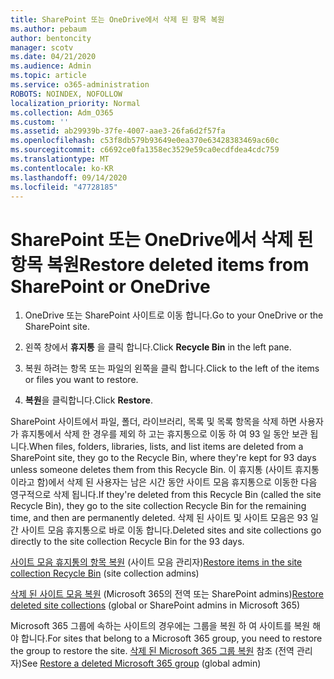 ```yaml
---
title: SharePoint 또는 OneDrive에서 삭제 된 항목 복원
ms.author: pebaum
author: bentoncity
manager: scotv
ms.date: 04/21/2020
ms.audience: Admin
ms.topic: article
ms.service: o365-administration
ROBOTS: NOINDEX, NOFOLLOW
localization_priority: Normal
ms.collection: Adm_O365
ms.custom: ''
ms.assetid: ab29939b-37fe-4007-aae3-26fa6d2f57fa
ms.openlocfilehash: c53f8db579b93649e0ea370e63428383469ac60c
ms.sourcegitcommit: c6692ce0fa1358ec3529e59ca0ecdfdea4cdc759
ms.translationtype: MT
ms.contentlocale: ko-KR
ms.lasthandoff: 09/14/2020
ms.locfileid: "47728185"
---
```

# <a name="restore-deleted-items-from-sharepoint-or-onedrive"></a><span data-ttu-id="81b1e-102">SharePoint 또는 OneDrive에서 삭제 된 항목 복원</span><span class="sxs-lookup"><span data-stu-id="81b1e-102">Restore deleted items from SharePoint or OneDrive</span></span>

1. <span data-ttu-id="81b1e-103">OneDrive 또는 SharePoint 사이트로 이동 합니다.</span><span class="sxs-lookup"><span data-stu-id="81b1e-103">Go to your OneDrive or the SharePoint site.</span></span>
    
2. <span data-ttu-id="81b1e-104">왼쪽 창에서 **휴지통** 을 클릭 합니다.</span><span class="sxs-lookup"><span data-stu-id="81b1e-104">Click **Recycle Bin** in the left pane.</span></span> 
    
3. <span data-ttu-id="81b1e-105">복원 하려는 항목 또는 파일의 왼쪽을 클릭 합니다.</span><span class="sxs-lookup"><span data-stu-id="81b1e-105">Click to the left of the items or files you want to restore.</span></span>
    
4. <span data-ttu-id="81b1e-106">**복원**을 클릭합니다.</span><span class="sxs-lookup"><span data-stu-id="81b1e-106">Click **Restore**.</span></span> 
    
<span data-ttu-id="81b1e-107">SharePoint 사이트에서 파일, 폴더, 라이브러리, 목록 및 목록 항목을 삭제 하면 사용자가 휴지통에서 삭제 한 경우를 제외 하 고는 휴지통으로 이동 하 여 93 일 동안 보관 됩니다.</span><span class="sxs-lookup"><span data-stu-id="81b1e-107">When files, folders, libraries, lists, and list items are deleted from a SharePoint site, they go to the Recycle Bin, where they're kept for 93 days unless someone deletes them from this Recycle Bin.</span></span> <span data-ttu-id="81b1e-108">이 휴지통 (사이트 휴지통 이라고 함)에서 삭제 된 사용자는 남은 시간 동안 사이트 모음 휴지통으로 이동한 다음 영구적으로 삭제 됩니다.</span><span class="sxs-lookup"><span data-stu-id="81b1e-108">If they're deleted from this Recycle Bin (called the site Recycle Bin), they go to the site collection Recycle Bin for the remaining time, and then are permanently deleted.</span></span> <span data-ttu-id="81b1e-109">삭제 된 사이트 및 사이트 모음은 93 일간 사이트 모음 휴지통으로 바로 이동 합니다.</span><span class="sxs-lookup"><span data-stu-id="81b1e-109">Deleted sites and site collections go directly to the site collection Recycle Bin for the 93 days.</span></span>
  
<span data-ttu-id="81b1e-110">[사이트 모음 휴지통의 항목 복원](https://go.microsoft.com/fwlink/?linkid=867800) (사이트 모음 관리자)</span><span class="sxs-lookup"><span data-stu-id="81b1e-110">[Restore items in the site collection Recycle Bin](https://go.microsoft.com/fwlink/?linkid=867800) (site collection admins)</span></span> 
  
<span data-ttu-id="81b1e-111">[삭제 된 사이트 모음 복원](https://go.microsoft.com/fwlink/?linkid=867660) (Microsoft 365의 전역 또는 SharePoint admins)</span><span class="sxs-lookup"><span data-stu-id="81b1e-111">[Restore deleted site collections](https://go.microsoft.com/fwlink/?linkid=867660) (global or SharePoint admins in Microsoft 365)</span></span> 
  
<span data-ttu-id="81b1e-112">Microsoft 365 그룹에 속하는 사이트의 경우에는 그룹을 복원 하 여 사이트를 복원 해야 합니다.</span><span class="sxs-lookup"><span data-stu-id="81b1e-112">For sites that belong to a Microsoft 365 group, you need to restore the group to restore the site.</span></span> <span data-ttu-id="81b1e-113">[삭제 된 Microsoft 365 그룹 복원](https://go.microsoft.com/fwlink/?linkid=867802) 참조 (전역 관리자)</span><span class="sxs-lookup"><span data-stu-id="81b1e-113">See [Restore a deleted Microsoft 365 group](https://go.microsoft.com/fwlink/?linkid=867802) (global admin)</span></span> 
  


